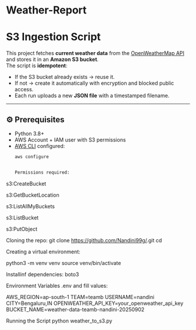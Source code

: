 # Weather-Report

#  S3 Ingestion Script

This project fetches **current weather data** from the [OpenWeatherMap API](https://openweathermap.org/current) and stores it in an **Amazon S3 bucket**.  
The script is **idempotent**:
- If the S3 bucket already exists → reuse it.
- If not → create it automatically with encryption and blocked public access.
- Each run uploads a new **JSON file** with a timestamped filename.

---

## ⚙️ Prerequisites

- Python 3.8+
- AWS Account + IAM user with S3 permissions
- [AWS CLI](https://docs.aws.amazon.com/cli/latest/userguide/getting-started-install.html) configured:
  ```bash
  aws configure


  Permissions required:

s3:CreateBucket

s3:GetBucketLocation

s3:ListAllMyBuckets

s3:ListBucket

s3:PutObject


Cloning the repo:
git clone https://github.com/Nandini99g/<your-repo>.git
cd <your-repo>

Creating a virtual environment:

python3 -m venv venv
source venv/bin/activate

Installinf dependencies:
boto3

Environment Variables
.env and fill values:

AWS_REGION=ap-south-1
TEAM=teamb
USERNAME=nandini
CITY=Bengaluru,IN
OPENWEATHER_API_KEY=your_openweather_api_key
BUCKET_NAME=weather-data-teamb-nandini-20250902

Running the Script
python weather_to_s3.py
